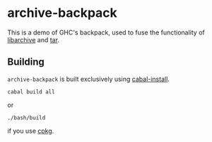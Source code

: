 # archive-backpack

This is a demo of GHC's backpack, used to fuse the functionality of
[libarchive](http://hackage.haskell.org/package/libarchive) and
[tar](http://hackage.haskell.org/package/tar).

## Building

`archive-backpack` is built exclusively using
[cabal-install](https://www.haskell.org/cabal/).


```
cabal build all
```

or

```
./bash/build
```

if you use [cpkg](http://hackage.haskell.org/package/cpkg).
